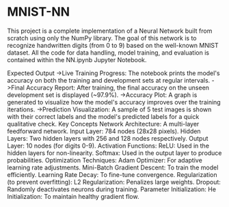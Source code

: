 # MNIST-NN
This project is a complete implementation of a Neural Network built from scratch using only the NumPy library. The goal of this network is to recognize handwritten digits (from 0 to 9) based on the well-known MNIST dataset. All the code for data handling, model training, and evaluation is contained within the NN.ipynb Jupyter Notebook.

Expected Output
->Live Training Progress: The notebook prints the model's accuracy on both the training and development sets at regular intervals.
->Final Accuracy Report: After training, the final accuracy on the unseen development set is displayed (~97.9%).
->Accuracy Plot: A graph is generated to visualize how the model's accuracy improves over the training iterations.
->Prediction Visualization: A sample of 5 test images is shown with their correct labels and the model's predicted labels for a quick qualitative check.
Key Concepts
Network Architecture: A multi-layer feedforward network.
Input Layer: 784 nodes (28x28 pixels).
Hidden Layers: Two hidden layers with 256 and 128 nodes respectively.
Output Layer: 10 nodes (for digits 0-9).
Activation Functions:
ReLU: Used in the hidden layers for non-linearity.
Softmax: Used in the output layer to produce probabilities.
Optimization Techniques:
Adam Optimizer: For adaptive learning rate adjustments.
Mini-Batch Gradient Descent: To train the model efficiently.
Learning Rate Decay: To fine-tune convergence.
Regularization (to prevent overfitting):
L2 Regularization: Penalizes large weights.
Dropout: Randomly deactivates neurons during training.
Parameter Initialization:
He Initialization: To maintain healthy gradient flow.
